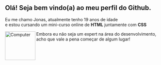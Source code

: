 <h2> Olá! Seja bem vindo(a) ao meu perfil do Github. </h2>

Eu me chamo Jonas, atualmente tenho 19 anos de idade </br>
e estou cursando um mini-curso online de <strong>HTML</strong>
juntamente com <strong>CSS</strong>

<img align="left" alt="Computer" src="https://media.giphy.com/media/juua9i2c2fA0AIp2iq/giphy.gif" width="100" height="95"/>

Embora eu não seja um expert na área do desenvolvimento, </br>
acho que vale a pena começar de algum lugar!
